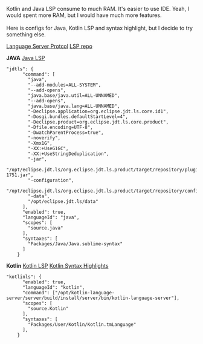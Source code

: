 Kotlin and Java LSP consume to much RAM. It's easier to use IDE. Yeah, I would spent more RAM, but I would have much more features.</br>  
Here is configs for Java, Kotlin LSP and syntax highlight, but I decide to try something else.

[Language Server Protcol](https://microsoft.github.io/language-server-protocol/)
[LSP repo](https://github.com/sublimelsp/LSP)

**JAVA**
[Java LSP](https://github.com/eclipse/eclipse.jdt.ls)
```
"jdtls": {
      "command": [
        "java",
        "--add-modules=ALL-SYSTEM",
        "--add-opens",
        "java.base/java.util=ALL-UNNAMED",
        "--add-opens",
        "java.base/java.lang=ALL-UNNAMED",
        "-Declipse.application=org.eclipse.jdt.ls.core.id1",
        "-Dosgi.bundles.defaultStartLevel=4",
        "-Declipse.product=org.eclipse.jdt.ls.core.product",
        "-Dfile.encoding=UTF-8",
        "-DwatchParentProcess=true",
        "-noverify",
        "-Xmx1G",
        "-XX:+UseG1GC",
        "-XX:+UseStringDeduplication",
        "-jar",
        "/opt/eclipse.jdt.ls/org.eclipse.jdt.ls.product/target/repository/plugins/org.eclipse.equinox.launcher_1.5.200.v20180922-1751.jar",
        "-configuration",
        "/opt/eclipse.jdt.ls/org.eclipse.jdt.ls.product/target/repository/config_mac",
        "-data",
        "/opt/eclipse.jdt.ls/data"
      ],
      "enabled": true,
      "languageId": "java",
      "scopes": [
        "source.java"
      ],
      "syntaxes": [
        "Packages/Java/Java.sublime-syntax"
      ]
    }
```

**Kotlin**
[Kotlin LSP](https://github.com/fwcd/kotlin-language-server)
[Kotlin Syntax Highlights](https://github.com/Kotlin/kotlin-spec)
```
"kotlinls": {
      "enabled": true,
      "languageId": "kotlin",
      "command": ["/opt/kotlin-language-server/server/build/install/server/bin/kotlin-language-server"],
      "scopes": [
        "source.Kotlin"
      ],
      "syntaxes": [
        "Packages/User/Kotlin/Kotlin.tmLanguage"
      ],
    }
```